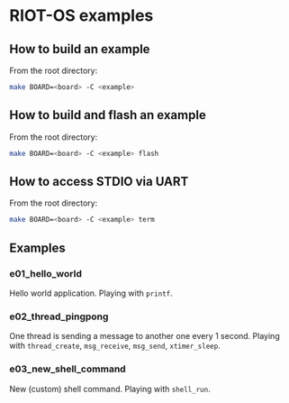 # RIOT-OS examples

## How to build an example

From the root directory:

```bash
make BOARD=<board> -C <example>
```

## How to build and flash an example

From the root directory:

```bash
make BOARD=<board> -C <example> flash
```

## How to access STDIO via UART

From the root directory:

```bash
make BOARD=<board> -C <example> term
```

## Examples

### e01_hello_world

Hello world application. Playing with `printf`.

### e02_thread_pingpong

One thread is sending a message to another one every 1 second. Playing with `thread_create`, `msg_receive`, `msg_send`, `xtimer_sleep`.

### e03_new_shell_command

New (custom) shell command. Playing with `shell_run`.
